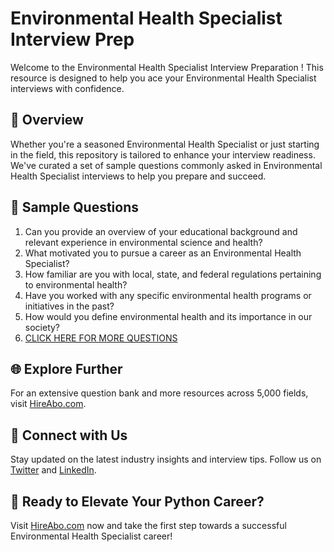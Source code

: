# Environmental Health Specialist Interview Prep

Welcome to the Environmental Health Specialist Interview Preparation ! This resource is designed to help you ace your Environmental Health Specialist interviews with confidence.

## 🚀 Overview

Whether you're a seasoned Environmental Health Specialist or just starting in the field, this repository is tailored to enhance your interview readiness. We've curated a set of sample questions commonly asked in Environmental Health Specialist interviews to help you prepare and succeed.

## 📝 Sample Questions

1. Can you provide an overview of your educational background and relevant experience in environmental science and health?
2. What motivated you to pursue a career as an Environmental Health Specialist?
3. How familiar are you with local, state, and federal regulations pertaining to environmental health?
4. Have you worked with any specific environmental health programs or initiatives in the past?
5. How would you define environmental health and its importance in our society?
6. [CLICK HERE FOR MORE QUESTIONS](https://hireabo.com/job/5_3_20/Environmental%20Health%20Specialist)

## 🌐 Explore Further

For an extensive question bank and more resources across 5,000 fields, visit [HireAbo.com](https://www.hireabo.com).

## 📱 Connect with Us

Stay updated on the latest industry insights and interview tips. Follow us on [Twitter](https://twitter.com/hireabo) and [LinkedIn](https://www.linkedin.com/in/hire-abo-3609972a8/).

## 🚀 Ready to Elevate Your Python Career?

Visit [HireAbo.com](https://www.hireabo.com) now and take the first step towards a successful Environmental Health Specialist career!